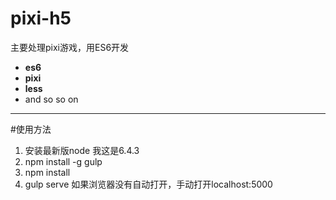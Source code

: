 # pixi-h5
主要处理pixi游戏，用ES6开发
* **es6**
* **pixi**
* **less**
* and so so on

****
#使用方法
1. 安装最新版node 我这是6.4.3
2. npm install -g gulp
3. npm install
4. gulp serve
如果浏览器没有自动打开，手动打开localhost:5000
